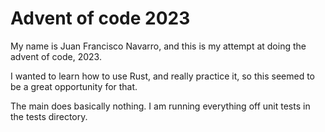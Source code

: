 # Advent of code 2023
My name is Juan Francisco Navarro, and this is my attempt at doing the advent of code, 2023.

I wanted to learn how to use Rust, and really practice it, so this seemed to be a great opportunity for that.

The main does basically nothing. I am running everything off unit tests in the tests directory.